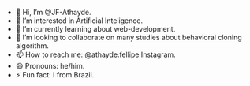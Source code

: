 - 👋 Hi, I’m @JF-Athayde.
- 👀 I’m interested in Artificial Inteligence.
- 🌱 I’m currently learning about web-development.
- 💞️ I’m looking to collaborate on many studies about behavioral cloning algorithm.
- 📫 How to reach me: @athayde.fellipe Instagram.
- 😄 Pronouns: he/him.
- ⚡ Fun fact: I from Brazil.

<!---
JF-Athayde/JF-Athayde is a ✨ special ✨ repository because its `README.md` (this file) appears on your GitHub profile.
You can click the Preview link to take a look at your changes.
--->
